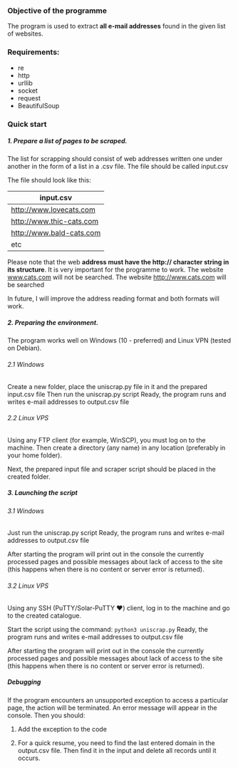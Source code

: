 ### Objective of the programme
The program is used to extract **all e-mail addresses** found in the given list of websites.

### Requirements:
- re
- http
- urllib
- socket
- request
- BeautifulSoup


### Quick start

##### 1. Prepare a list of pages to be scraped.
The list for scrapping should consist of web addresses written one under another in the form of a list in a .csv file.
The file should be called input.csv

The file should look like this:

| input.csv  |
| ------------ |
| http://www.lovecats.com  |
| http://www.thic-cats.com  |
|  http://www.bald-cats.com |
| etc |

Please note that the web **address must have the http:// character string in its structure**. It is very important for the programme to work.
The website www.cats.com will not be searched.
The website http://www.cats.com will be searched

In future, I will improve the address reading format and both formats will work.

#####  2. Preparing the environment.

The program works well on Windows (10 - preferred) and Linux VPN (tested on Debian).

###### 2.1 Windows
Create a new folder, place the uniscrap.py file in it and the prepared input.csv file
Then run the uniscrap.py script
Ready, the program runs and writes e-mail addresses to output.csv file

###### 2.2 Linux VPS
Using any FTP client (for example, WinSCP), you must log on to the machine.
Then create a directory (any name) in any location (preferably in your home folder).

Next, the prepared input file and scraper script should be placed in the created folder.

#####  3. Launching the script
###### 3.1 Windows
Just run the uniscrap.py script
Ready, the program runs and writes e-mail addresses to output.csv file

After starting the program will print out in the console the currently processed pages and possible messages about lack of access to the site (this happens when there is no content or server error is returned).
###### 3.2 Linux VPS
Using any SSH (PuTTY/Solar-PuTTY &hearts;) client, log in to the machine and go to the created catalogue.

Start the script using the command:
`python3 uniscrap.py`
Ready, the program runs and writes e-mail addresses to output.csv file

After starting the program will print out in the console the currently processed pages and possible messages about lack of access to the site (this happens when there is no content or server error is returned).

##### Debugging
If the program encounters an unsupported exception to access a particular page, the action will be terminated. An error message will appear in the console. Then you should:
1. Add the exception to the code

2. For a quick resume, you need to find the last entered domain in the output.csv file. Then find it in the input and delete all records until it occurs.



